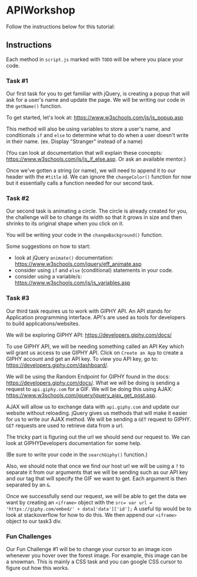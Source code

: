 # APIWorkshop
Follow the instructions below for this tutorial:

## Instructions
Each method in `script.js` marked with `TODO` will be where you place your code.

### Task #1
Our first task for you to get familiar with jQuery, is creating a popup that will ask for a user's name and update the page. We will be writing our code in the `getName()` function.

To get started, let's look at: https://www.w3schools.com/js/js_popup.asp

This method will also be using variables to store a user's name, and conditionals `if` and `else` to determine what to do when a user doesn't write in their name.  (ex. Display "Stranger" instead of a name)

(You can look at documentation that will explain these concepts: https://www.w3schools.com/js/js_if_else.asp. Or ask an available mentor.)

Once we've gotten a string (or name), we will need to append it to our header with the `#title` id. We can ignore the `changeColor()` function for now but it essentially calls a function needed for our second task.

### Task #2
Our second task is animating a circle. The circle is already created for you, the challenge will be to change its width so that it grows in size and then shrinks to its original shape when you click on it.

You will be writing your code in the `changeBackground()` function.

Some suggestions on how to start:
- look at jQuery `animate()` documentation: https://www.w3schools.com/jquery/eff_animate.asp
- consider using `if` and `else` (conditional) statements in your code.
- consider using a variable/s: https://www.w3schools.com/js/js_variables.asp

### Task #3

Our third task requires us to work with GIPHY API. An API stands for Application programming interface. API's are used as tools for developers to build applications/websites.

We will be exploring GIPHY API:
https://developers.giphy.com/docs/

To use GIPHY API, we will be needing something called an API Key which will grant us access to use GIPHY API. Click on `Create an App` to create a GIPHY account and get an API key. To view you API key, go to: https://developers.giphy.com/dashboard/.

We will be using the Random Endpoint for GIPHY found in the docs: https://developers.giphy.com/docs/. What we will be doing is sending a request to `api.giphy.com` for a GIF. We will be doing this using AJAX: https://www.w3schools.com/jquery/jquery_ajax_get_post.asp.

AJAX will allow us to exchange data with `api.giphy.com` and update our website without reloading. jQuery gives us methods that will make it easier for us to write our AJAX method. We will be sending a `GET` request to GIPHY. `GET` requests are used to retrieve data from a url.

The tricky part is figuring out the url we should send our request to. We can look at GIPHYDevelopers documentation for some help.

(Be sure to write your code in the `searchGiphy()` function.)

Also, we should note that once we find our host url we will be using a `?` to separate it from our arguments that we will be sending such as our API key and our tag that will specify the GIF we want to get. Each argument is then separated by an `&`.

Once we successfully send our request, we will be able to get the data we want by creating an `<iframe>` object with the `src= var url = 'https://giphy.com/embed/' + data['data']['id'];` A useful tip would be to look at stackoverflow for how to do this. We then append our `<iframe>` object to our task3 div.


### Fun Challenges

Our Fun Challenge #1 will be to change your cursor to an image icon whenever you hover over the forest image. For example, this image can be a snowman. This is mainly a CSS task and you can google CSS cursor to figure out how this works.
